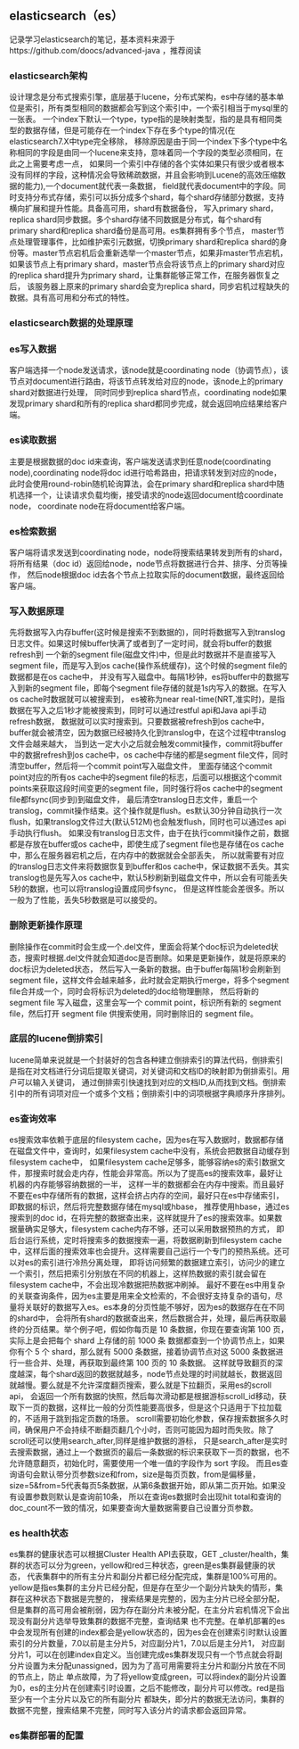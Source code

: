 ## elasticsearch（es）
记录学习elasticsearch的笔记，基本资料来源于https://github.com/doocs/advanced-java ，推荐阅读

### elasticsearch架构
设计理念是分布式搜索引擎，底层基于lucene，分布式架构，es中存储的基本单位是索引，所有类型相同的数据都会写到这个索引中，一个索引相当于mysql里的一张表。
一个index下默认一个type，type指的是映射类型，指的是具有相同类型的数据存储，但是可能存在一个index下存在多个type的情况(在elasticsearch7.X中type完全移除，
移除原因是由于同一个index下多个type中名称相同的字段是由同一个lucene来支持，意味着同一个字段的类型必须相同，在此之上需要考虑一点，
如果同一个索引中存储的各个实体如果只有很少或者根本没有同样的字段，这种情况会导致稀疏数据，并且会影响到Lucene的高效压缩数据的能力),一个document就代表一条数据，
field就代表document中的字段。同时支持分布式存储，索引可以拆分成多个shard，每个shard存储部分数据，支持横向扩展和提升性能。具备高可用，shard有数据备份，
写入primary shard，replica shard同步数据。多个shard存储不同数据是分布式，每个shard有primary shard和replica shard备份是高可用。es集群拥有多个节点，
master节点处理管理事件，比如维护索引元数据，切换primary shard和replica shard的身份等。master节点宕机后会重新选举一个master节点，如果非master节点宕机，
如果该节点上有primary shard，master节点会将该节点上的primary shard对应的replica shard提升为primary shard，让集群能够正常工作，在服务器恢复之后，
该服务器上原来的primary shard会变为replica shard，同步宕机过程缺失的数据。具有高可用和分布式的特性。

### elasticsearch数据的处理原理

### es写入数据
客户端选择一个node发送请求，该node就是coordinating node（协调节点），该节点对document进行路由，将该节点转发给对应的node，该node上的primary shard对数据进行处理，
同时同步到replica shard节点，coordinating node如果发现primary shard和所有的replica shard都同步完成，就会返回响应结果给客户端。

### es读取数据
主要是根据数据的doc id来查询，客户端发送请求到任意node(coordinating node),coordinating node将doc id进行哈希路由，把请求转发到对应的node，
此时会使用round-robin随机轮询算法，会在primary shard和replica shard中随机选择一个，让读请求负载均衡，接受请求的node返回document给coordinate node，
coordinate node在将document给客户端。

### es检索数据
客户端将请求发送到coordinating node，node将搜索结果转发到所有的shard，将所有结果（doc id）返回给node，node节点将数据进行合并、排序、分页等操作，
然后node根据doc id去各个节点上拉取实际的document数据，最终返回给客户端。

### 写入数据原理
先将数据写入内存buffer(这时候是搜索不到数据的)，同时将数据写入到translog日志文件。如果这时候buffer快满了或者到了一定时间，就会将buffer的数据refresh到
一个新的segment file(磁盘文件)中，但是此时数据并不是直接写入segment file，而是写入到os cache(操作系统缓存)，这个时候的segment file的数据都是在os cache中，
并没有写入磁盘中。每隔1秒钟，es将buffer中的数据写入到新的segment file，即每个segment file存储的就是1s内写入的数据。在写入os cache时数据就可以被搜索到，
es被称为near real-time(NRT,准实时)，是指数据在写入之后1秒才能被搜索到，同时可以通过restful api和Java api手动refresh数据，
数据就可以实时搜索到。只要数据被refresh到os cache中，buffer就会被清空，因为数据已经被持久化到translog中，在这个过程中translog文件会越来越大，
当到达一定大小之后就会触发commit操作，commit将buffer中的数据refresh到os cache中，os cache中存储的都是segment file文件，同时清空buffer，然后将一个commit point写入磁盘文件，
里面存储这个commit point对应的所有os cache中的segment file的标志，后面可以根据这个commit points来获取这段时间变更的segment file，同时强行将os cache中的segment file都fsync(同步到)到磁盘文件，
最后清空translog日志文件，重启一个translog，commit操作结束。这个操作就是flush。es默认30分钟自动执行一次flush，如果translog文件过大(默认512M)也会触发flush，同时也可以通过es api手动执行flush。
如果没有translog日志文件，由于在执行commit操作之前，数据都是存放在buffer或os cache中，即使生成了segment file也是存储在os cache中，那么在服务器宕机之后，在内存中的数据就会全部丢失，
所以就需要有对应的translog日志文件来将数据恢复到buffer和os cache中，保证数据不丢失。其实translog也是先写入os cache中，默认5秒刷新到磁盘文件中，所以会有可能丢失5秒的数据，也可以将translog设置成同步fsync，
但是这样性能会差很多。所以一般为了性能，丢失5秒数据是可以接受的。

### 删除更新操作原理
删除操作在commit时会生成一个.del文件，里面会将某个doc标识为deleted状态，搜索时根据.del文件就会知道doc是否删除。如果是更新操作，就是将原来的doc标识为deleted状态，
然后写入一条新的数据。由于buffer每隔1秒会刷新到segment file，这样文件会越来越多，此时就会定期执行merge，将多个segment file合并成一个，同时会将标识为deleted的doc给物理删除，
然后将新的 segment file 写入磁盘，这里会写一个 commit point，标识所有新的 segment file，然后打开 segment file 供搜索使用，同时删除旧的 segment file。

### 底层的lucene倒排索引
lucene简单来说就是一个封装好的包含各种建立倒排索引的算法代码，倒排索引是指在对文档进行分词后提取关键词，对关键词和文档ID的映射即为倒排索引。用户可以输入关键词，
通过倒排索引快速找到对应的文档ID,从而找到文档。倒排索引中的所有词项对应一个或多个文档；倒排索引中的词项根据字典顺序升序排列。

### es查询效率
es搜索效率依赖于底层的filesystem cache，因为es在写入数据时，数据都存储在磁盘文件中，查询时，如果filesystem cache中没有，系统会把数据自动缓存到filesystem cache中，
如果filesystem cache足够多，能够容纳es的索引数据文件，那搜索时就会走内存，性能会非常高。所以为了提高es的搜索效率，最好让机器的内存能够容纳数据的一半，
这样一半的数据都会在内存中搜索。而且最好不要在es中存储所有的数据，这样会挤占内存的空间，最好只在es中存储索引，即数据的标识，然后将完整数据存储在mysql或hbase，
推荐使用hbase，通过es搜索到的doc id，在将完整的数据查出来，这样就提升了es的搜索效率。如果数据量确实足够大，filesystem cache内存不够，还可以采用数据预热的方式，
即后台运行系统，定时将搜索多的数据搜索一遍，将数据刷新到filesystem cache中，这样后面的搜索效率也会提升。这样需要自己运行一个专门的预热系统。还可以对es的索引进行冷热分离处理，
即将访问频繁的数据建立索引，访问少的建立一个索引，然后把索引分别放在不同的机器上，这样热数据的索引就会留在filesystem cache中，不会出现冷数据把热数据冲刷掉。
最好不要在es中用复杂的关联查询条件，因为es主要是用来全文检索的，不会很好支持复杂的语句，尽量将关联好的数据写入es。es本身的分页性能不够好，因为es的数据存在在不同的shard中，
会将所有shard的数据查出来，然后数据合并，处理，最后再获取最终的分页结果。举个例子吧，假如你每页是 10 条数据，你现在要查询第 100 页，实际上是会把每个 shard 上存储的前 1000 条
数据都查到一个协调节点上，如果你有个 5 个 shard，那么就有 5000 条数据，接着协调节点对这 5000 条数据进行一些合并、处理，再获取到最终第 100 页的 10 条数据。
这样就导致翻页的深度越深，每个shard返回的数据就越多，node节点处理的时间就越长，数据返回就越慢。要么就是不允许深度翻页搜索，要么就是下拉翻页，采用es的scroll api，
会返回一个所有数据的快照，然后每次滑动都是根据游标scroll_id移动，获取下一页的数据，这样比一般的分页性能要高很多，但是这个只适用于下拉加载的，不适用于跳到指定页数的场景。
scroll需要初始化参数，保存搜索数据多久时间，确保用户不会持续不断翻页翻几个小时，否则可能因为超时而失败。除了scroll还可以使用search_after,同样是维护数据的游标，
只是search_after是实时去搜索数据，通过上一个数据页的最后一条数据的标识来获取下一页的数据，也不允许随意翻页，初始化时，需要使用一个唯一值的字段作为 sort 字段。
而且es查询语句会默认带分页参数size和from，size是每页页数，from是偏移量，size=5&from=5代表每页5条数据，从第6条数据开始，即从第二页开始。如果没有设置参数则默认是查询前10条，
所以在查询es数据时会出现hit total和查询的doc_count不一致的情况，如果要查询大量数据需要自己设置分页参数。

### es health状态

es集群的健康状态可以根据Cluster Health API去获取，GET _cluster/health，集群的状态可以分为green，yellow和red三种状态，green是es集群最健康的状态，
代表集群中的所有主分片和副分片都已经分配完成，集群是100%可用的。yellow是指es集群的主分片已经分配，但是存在至少一个副分片缺失的情形，集群在这种状态下数据是完整的，
搜索结果是完整的，因为主分片已经全部分配，但是集群的高可用会被削弱，因为存在副分片未被分配，在主分片宕机情况下会出现没有副分片选举导致集群的数据不完整，查询结果
也不完整。在单机部署的es中会发现所有创建的index都会是yellow状态的，因为es会在创建索引时默认设置索引的分片数量，7.0以前是主分片5，对应副分片1，7.0以后是主分片1，
对应副分片1，可以在创建index自定义。当创建完成es集群发现只有一个节点就会将副分片设置为未分配unassigned，因为为了高可用需要将主分片和副分片放在不同的节点上，防止
单点故障，为了将yellow变成green，可以将index的副分片设置为0，es的主分片在创建索引时设置，之后不能修改，副分片可以修改。red是指至少有一个主分片以及它的所有副分片
都缺失，即分片的数据无法访问，集群的数据不完整，搜索结果不完整，同时写入该分片的请求都会返回异常。

### es集群部署的配置
